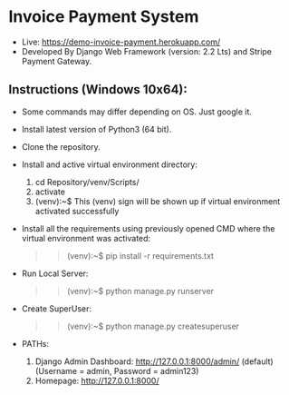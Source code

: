# Invoice Payment System
* Live: https://demo-invoice-payment.herokuapp.com/
* Developed By Django Web Framework (version: 2.2 Lts) and Stripe Payment Gateway.

## Instructions (Windows 10x64):
* Some commands may differ depending on OS. Just google it.

* Install latest version of Python3 (64 bit).

* Clone the repository.

* Install and active virtual environment directory:
  1. cd Repository/venv/Scripts/
  2. activate
  3. (venv):~$ This (venv) sign will be shown up if virtual environment activated successfully
  
* Install all the requirements using previously opened CMD where the virtual environment was activated:
  >> (venv):~$ pip install -r requirements.txt
  
* Run Local Server:
  >> (venv):~$ python manage.py runserver
  
* Create SuperUser:
  >> (venv):~$ python manage.py createsuperuser
  
* PATHs:
  1. Django Admin Dashboard: http://127.0.0.1:8000/admin/ (default) (Username = admin, Password = admin123)
  2. Homepage: http://127.0.0.1:8000/
